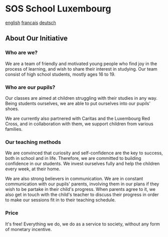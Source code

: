 # SOS School Luxembourg
[english](https://github.com/sos-school/website)
[français](https://github.com/sos-school/francais)
[deutsch](https://github.com/sos-school/deutsch)

## About Our Initiative
### Who are we?
We are a team of friendly and motivated young people who find joy in the process of learning, and wish to share their interest in studying. Our team consist of high school students, mostly ages 16 to 19.

### Who are our pupils?
Our classes are aimed at children struggling with their studies in any way. Being students ourselves, we are able to put ourselves into our pupils' shoes.

We are currently also partnered with Caritas and the Luxembourg Red Cross, and in collaboration with them, we support children from various families.

### Our teaching methods
We are convinced that curiosity and self-confidence are the key to success, both in school and in life. Therefore, we are committed to building confidence in our students. We invest ourselves fully and help the children every week, at their home.

We are also strong believers in communication. We are in constant communication with our pupils' parents, involving them in our plans if they wish to be partake in their child's progress. When parents agree to it, we also get in touch with the child's teacher to discuss their progress in order to make our sessions fit in to their teaching schedule.

### Price
It's free!
Everything we do, we do as a service to society, without any form of monetary incentive.
